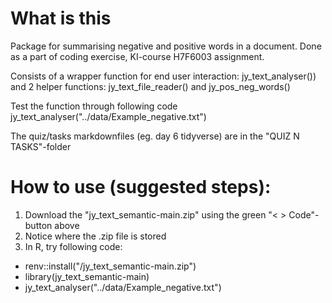 # What is this
Package for summarising negative and positive words in a document. 
Done as a part of coding exercise, KI-course H7F6003 assignment.

Consists of a wrapper function for end user interaction: jy_text_analyser())
and 2 helper functions: jy_text_file_reader() and jy_pos_neg_words()

Test the function through following code
jy_text_analyser("../data/Example_negative.txt")

The quiz/tasks markdownfiles (eg. day 6 tidyverse) are in the "QUIZ N TASKS"-folder

# How to use (suggested steps):

1. Download the "jy_text_semantic-main.zip" using the green "< > Code"-button above
2. Notice where the .zip file is stored
3. In R, try following code:
  + renv::install("<path to file folder>/jy_text_semantic-main.zip")
  + library(jy_text_semantic-main)
  + jy_text_analyser("../data/Example_negative.txt")

